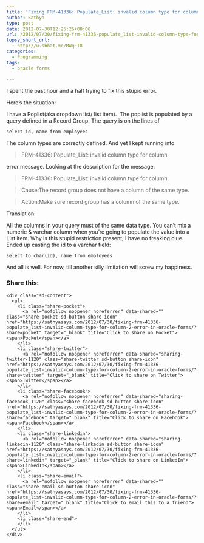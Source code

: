 ```yaml
---
title: 'Fixing FRM-41336: Populate_List: invalid column type for column 2 error in Oracle Forms'
author: Sathya
type: post
date: 2012-07-30T12:25:26+00:00
url: /2012/07/30/fixing-frm-41336-populate_list-invalid-column-type-for-column-2-error-in-oracle-forms/
topsy_short_url:
  - http://u.sbhat.me/MWqET8
categories:
  - Programming
tags:
  - oracle forms

---
```

I spent the past hour and a half trying to fix this stupid error.

Here&#8217;s the situation:

I have a Poplist(aka dropdown list/ list item).  The poplist is populated by a query defined in a Record Group. The query is on the lines of

<!--more-->

`select id, name from employees`

The column types are correctly defined. And yet I kept running into

> FRM-41336: Populate_List: invalid column type for column

error message. Looking at the description for the message:

> FRM-41336: Populate_List: invalid column type for column.
  
> Cause:The record group does not have a column of the same type.
  
> Action:Make sure record group has a column of the same type.

Translation:

All the columns in your query must of the same data type. You can&#8217;t mix a numeric & varchar column when you&#8217;re going to populate the value into a List item. Why is this stupid restriction present, I have no freaking clue. Ended up casting the id to a varchar field:

`select to_char(id), name from employees`

And all is well. For now, till another silly limitation will screw my happiness.

<div class="sharedaddy sd-sharing-enabled">
  <div class="robots-nocontent sd-block sd-social sd-social-icon-text sd-sharing">
    <h3 class="sd-title">
      Share this:
    </h3>
    
    <div class="sd-content">
      <ul>
        <li class="share-pocket">
          <a rel="nofollow noopener noreferrer" data-shared="" class="share-pocket sd-button share-icon" href="https://sathyasays.com/2012/07/30/fixing-frm-41336-populate_list-invalid-column-type-for-column-2-error-in-oracle-forms/?share=pocket" target="_blank" title="Click to share on Pocket"><span>Pocket</span></a>
        </li>
        <li class="share-twitter">
          <a rel="nofollow noopener noreferrer" data-shared="sharing-twitter-1120" class="share-twitter sd-button share-icon" href="https://sathyasays.com/2012/07/30/fixing-frm-41336-populate_list-invalid-column-type-for-column-2-error-in-oracle-forms/?share=twitter" target="_blank" title="Click to share on Twitter"><span>Twitter</span></a>
        </li>
        <li class="share-facebook">
          <a rel="nofollow noopener noreferrer" data-shared="sharing-facebook-1120" class="share-facebook sd-button share-icon" href="https://sathyasays.com/2012/07/30/fixing-frm-41336-populate_list-invalid-column-type-for-column-2-error-in-oracle-forms/?share=facebook" target="_blank" title="Click to share on Facebook"><span>Facebook</span></a>
        </li>
        <li class="share-linkedin">
          <a rel="nofollow noopener noreferrer" data-shared="sharing-linkedin-1120" class="share-linkedin sd-button share-icon" href="https://sathyasays.com/2012/07/30/fixing-frm-41336-populate_list-invalid-column-type-for-column-2-error-in-oracle-forms/?share=linkedin" target="_blank" title="Click to share on LinkedIn"><span>LinkedIn</span></a>
        </li>
        <li class="share-email">
          <a rel="nofollow noopener noreferrer" data-shared="" class="share-email sd-button share-icon" href="https://sathyasays.com/2012/07/30/fixing-frm-41336-populate_list-invalid-column-type-for-column-2-error-in-oracle-forms/?share=email" target="_blank" title="Click to email this to a friend"><span>Email</span></a>
        </li>
        <li class="share-end">
        </li>
      </ul>
    </div>
  </div>
</div>